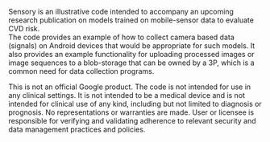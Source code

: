 Sensory is an illustrative code intended to accompany an upcoming research 
publication on models trained on mobile-sensor data to evaluate CVD risk.  
The code provides an example of how to collect camera based data (signals) on 
Android devices that would be appropriate for such models. It also provides an 
example functionality for uploading processed images or image sequences to a 
blob-storage that can be owned by a 3P, which is a common need for data 
collection programs.

This is not an official Google product. The code is not intended for use in any
clinical settings. It is not intended to be a medical device and is not 
intended for clinical use of any kind, including but not limited to diagnosis or
prognosis. No representations or warranties are made. User or licensee is 
responsible for verifying and validating adherence to relevant security and data
management practices and policies.